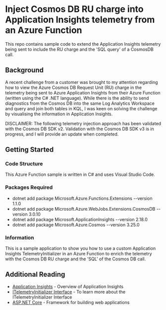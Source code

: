 # Inject Cosmos DB RU charge into Application Insights telemetry from an Azure Function

This repo contains sample code to extend the Application Insights telemetry being sent to include the RU charge and the 'SQL query' of a CosmosDB call.

## Background

A recent challenge from a customer was brought to my attention regarding how to view the Azure Cosmos DB Request Unit (RU) charge in the telemetry being sent to Azure Application Insights from their Azure Function (written using the C# .NET language). While there is the ability to send diagnostics from the Cosmos DB into the same Log Analytics Workspace and query and join both tables in KQL, I was keen on solving the challenge by visualising the information in Application Insights.

DISCLAIMER: The following telemetry injection approach has been validated with the Cosmos DB SDK v2. Validation with the Cosmos DB SDK v3 is in progress, and I will provide an update when completed.

## Getting Started

### Code Structure

This Azure Function sample is written in C# and uses Visual Studio Code.

### Packages Required

- dotnet add package Microsoft.Azure.Functions.Extensions --version 1.1.0
- dotnet add package Microsoft.Azure.WebJobs.Extensions.CosmosDB --version 3.0.10 
- dotnet add package Microsoft.ApplicationInsights --version 2.18.0
- dotnet add package Microsoft.Azure.Cosmos --version 3.25.0

### Information

This is a sample application to show you how to use a custom Application Insights TelemetryInitializer in an Azure Function to enrich the telemetry with the Cosmos DB RU charge and the 'SQL' of the Cosmos DB call.


## Additional Reading

- [Application Insights](https://docs.microsoft.com/en-us/azure/azure-monitor/app/app-insights-overview) - Overview of Application Insights
- [ITelemetryInitializer Interface](https://docs.microsoft.com/en-us/dotnet/api/microsoft.applicationinsights.extensibility.itelemetryinitializer?view=azure-dotnet) - To learn more about the ITelemetryInitializer Interface
- [ASP.NET Core](https://docs.microsoft.com/en-us/aspnet/core/introduction-to-aspnet-core?view=aspnetcore-3.1) - Framework for building web applications

